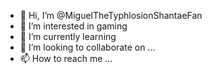 - 👋 Hi, I’m @MiguelTheTyphlosionShantaeFan
- 👀 I’m interested in gaming
- 🌱 I’m currently learning 
- 💞️ I’m looking to collaborate on ...
- 📫 How to reach me ...

<!---
MiguelTheTyphlosionShantaeFan/MiguelTheTyphlosionShantaeFan is a ✨ special ✨ repository because its `README.md` (this file) appears on your GitHub profile.
You can click the Preview link to take a look at your changes.
--->
